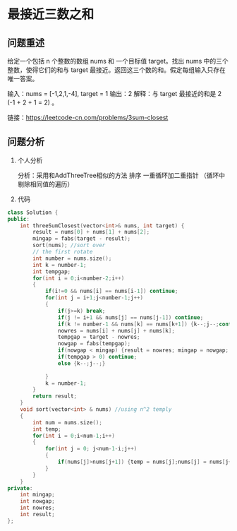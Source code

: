 # 最接近三数之和
## 问题重述
给定一个包括 n 个整数的数组 nums 和 一个目标值 target。找出 nums 中的三个整数，使得它们的和与 target 最接近。返回这三个数的和。假定每组输入只存在唯一答案。

输入：nums = [-1,2,1,-4], target = 1
输出：2
解释：与 target 最接近的和是 2 (-1 + 2 + 1 = 2) 。

链接：https://leetcode-cn.com/problems/3sum-closest

## 问题分析
1. 个人分析
    
    分析：采用和AddThreeTree相似的方法 排序 一重循环加二重指针 （循环中剔除相同值的遍历）
2. 代码
```c++
class Solution {
public:
    int threeSumClosest(vector<int>& nums, int target) {
        result = nums[0] + nums[1] + nums[2];
        mingap = fabs(target - result);
        sort(nums); //sort over
        // the first rotate
        int number = nums.size();
        int k = number-1;
        int tempgap;
        for(int i = 0;i<number-2;i++)
        {
            if(i!=0 && nums[i] == nums[i-1]) continue;
            for(int j = i+1;j<number-1;j++)
            {
                if(j>=k) break;
                if(j != i+1 && nums[j] == nums[j-1]) continue;
                if(k != number-1 && nums[k] == nums[k+1]) {k--;j--;continue;}
                nowres = nums[i] + nums[j] + nums[k];
                tempgap = target - nowres;
                nowgap = fabs(tempgap);
                if(nowgap < mingap) {result = nowres; mingap = nowgap; if(mingap == 0) return target;}
                if(tempgap > 0) continue;
                else {k--;j--;}
                
            }
            k = number-1;
        }
        return result;
    }
    void sort(vector<int> & nums) //using n^2 temply
    {
        int num = nums.size();
        int temp;
        for(int i = 0;i<num-1;i++)
        {
            for(int j = 0; j<num-1-i;j++)
            {
                if(nums[j]>nums[j+1]) {temp = nums[j];nums[j] = nums[j+1]; nums[j+1] = temp;}
            }
        }
    }
private:
    int mingap;
    int nowgap;
    int nowres;
    int result;
};
```
